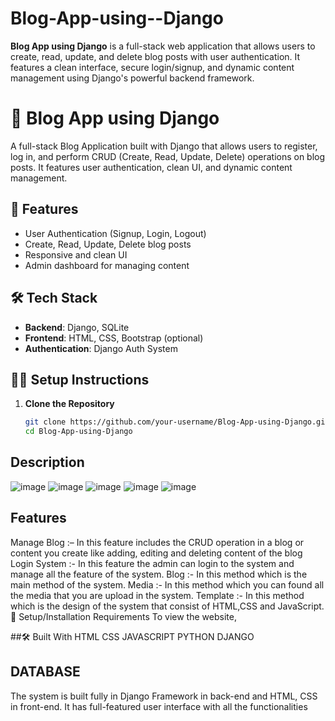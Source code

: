 # Blog-App-using--Django
**Blog App using Django** is a full-stack web application that allows users to create, read, update, and delete blog posts with user authentication. It features a clean interface, secure login/signup, and dynamic content management using Django's powerful backend framework.

# 📝 Blog App using Django

A full-stack Blog Application built with Django that allows users to register, log in, and perform CRUD (Create, Read, Update, Delete) operations on blog posts. It features user authentication, clean UI, and dynamic content management.

## 🚀 Features
- User Authentication (Signup, Login, Logout)
- Create, Read, Update, Delete blog posts
- Responsive and clean UI
- Admin dashboard for managing content

## 🛠️ Tech Stack
- **Backend**: Django, SQLite
- **Frontend**: HTML, CSS, Bootstrap (optional)
- **Authentication**: Django Auth System

## 🧑‍💻 Setup Instructions

1. **Clone the Repository**
   ```bash
   git clone https://github.com/your-username/Blog-App-using-Django.git
   cd Blog-App-using-Django

## Description
![image](https://github.com/user-attachments/assets/dfaf1a1c-d4d1-4325-95f5-23e3e4eb8760)
![image](https://github.com/user-attachments/assets/80417c12-f1f8-4400-85e4-a5e9a8b0be4c)
![image](https://github.com/user-attachments/assets/b787e846-c30a-415e-93b9-dd2d4439b1b6)
![image](https://github.com/user-attachments/assets/4f5b82b3-9ae6-4bca-b941-0390da71ec7e)
![image](https://github.com/user-attachments/assets/ec3addd1-67b0-4287-b05f-e2215c1a675a)

## Features
Manage Blog :– In this feature includes the CRUD operation in a blog or content you create like adding, editing and deleting content of the blog
Login System :- In this feature the admin can login to the system and manage all the feature of the system.
Blog :- In this method which is the main method of the system.
Media :- In this method which you can found all the media that you are upload in the system.
Template :- In this method which is the design of the system that consist of HTML,CSS and JavaScript.
🚀 Setup/Installation Requirements
To view the website,


##🛠 Built With
HTML
CSS
JAVASCRIPT
PYTHON
DJANGO
## DATABASE
The system is built fully in Django Framework in back-end and HTML, CSS in front-end. It has full-featured user interface with all the functionalities



